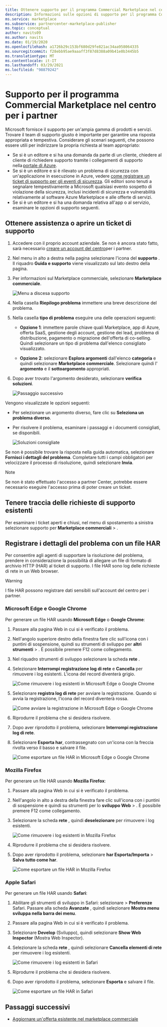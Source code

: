 ```yaml
---
title: Ottenere supporto per il programma Commercial Marketplace nel centro per i partner
description: Informazioni sulle opzioni di supporto per il programma Commercial Marketplace nel centro per i partner, incluso come archiviare una richiesta di supporto.
ms.service: marketplace
ms.subservice: partnercenter-marketplace-publisher
ms.topic: conceptual
author: navits09
ms.author: navits
ms.date: 01/19/2020
ms.openlocfilehash: a1726b29c153bf680d29fe821ac34aa958064335
ms.sourcegitcommit: f28ebb95ae9aaaff3f87d8388a09b41e0b3445b5
ms.translationtype: MT
ms.contentlocale: it-IT
ms.lasthandoff: 03/29/2021
ms.locfileid: "98879242"
---
```

# <a name="support-for-the-commercial-marketplace-program-in-partner-center"></a>Supporto per il programma Commercial Marketplace nel centro per i partner

Microsoft fornisce il supporto per un'ampia gamma di prodotti e servizi. Trovare il team di supporto giusto è importante per garantire una risposta appropriata e tempestiva. Considerare gli scenari seguenti, che possono essere utili per indirizzare la propria richiesta al team appropriato:

- Se si è un editore e si ha una domanda da parte di un cliente, chiedere al cliente di richiedere supporto tramite i collegamenti di supporto nella [portale di Azure](https://portal.azure.com/).
- Se si è un editore e si è rilevato un problema di sicurezza con un'applicazione in esecuzione in Azure, vedere [come registrare un ticket di supporto per gli eventi di sicurezza](../security/fundamentals/event-support-ticket.md). Gli editori sono tenuti a segnalare tempestivamente a Microsoft qualsiasi evento sospetto di violazione della sicurezza, inclusi incidenti di sicurezza e vulnerabilità relativamente al software Azure Marketplace e alle offerte di servizi.
- Se si è un editore e si ha una domanda relativa all'app o al servizio, esaminare le opzioni di supporto seguenti.

## <a name="get-help-or-open-a-support-ticket"></a>Ottenere assistenza o aprire un ticket di supporto

1. Accedere con il proprio account aziendale. Se non è ancora stato fatto, sarà necessario [creare un account del centro](partner-center-portal/create-account.md)per i partner.

1. Nel menu in alto a destra nella pagina selezionare l'icona del **supporto** . Il riquadro **Guida e supporto** viene visualizzato sul lato destro della pagina.

1. Per informazioni sul Marketplace commerciale, selezionare **Marketplace commerciale**.

   ![Menu a discesa supporto](./media/support/commercial-marketplace-support-pane.png)

1. Nella casella **Riepilogo problema** immettere una breve descrizione del problema.

1. Nella casella **tipo di problema** eseguire una delle operazioni seguenti:

    - **Opzione 1**: immettere parole chiave quali Marketplace, app di Azure, offerta SaaS, gestione degli account, gestione dei lead, problema di distribuzione, pagamento o migrazione dell'offerta di co-selling. Quindi selezionare un tipo di problema dall'elenco consigliato visualizzato.

    - **Opzione 2**: selezionare **Esplora argomenti** dall'elenco **categoria** e quindi selezionare **Marketplace commerciale**. Selezionare quindi l' **argomento** e il **sottoargomento** appropriati.

1. Dopo aver trovato l'argomento desiderato, selezionare **verifica soluzioni**.

    ![Passaggio successivo](./media/support/next-step.png)

Vengono visualizzate le opzioni seguenti:

- Per selezionare un argomento diverso, fare clic su **Seleziona un problema diverso**.
- Per risolvere il problema, esaminare i passaggi e i documenti consigliati, se disponibili.

    ![Soluzioni consigliate](./media/support/recommended-solutions.png)

Se non è possibile trovare la risposta nella guida automatica, selezionare **Fornisci i dettagli del problema**. Completare tutti i campi obbligatori per velocizzare il processo di risoluzione, quindi selezionare **Invia**.

>[!Note]
>Se non è stato effettuato l'accesso a partner Center, potrebbe essere necessario eseguire l'accesso prima di poter creare un ticket.

## <a name="track-your-existing-support-requests"></a>Tenere traccia delle richieste di supporto esistenti

Per esaminare i ticket aperti e chiusi, nel menu di spostamento a sinistra selezionare supporto per **Marketplace commerciali**  >  .

## <a name="record-issue-details-with-a-har-file"></a>Registrare i dettagli del problema con un file HAR

Per consentire agli agenti di supportare la risoluzione del problema, prendere in considerazione la possibilità di allegare un file di formato di archivio HTTP (HAR) al ticket di supporto. I file HAR sono log delle richieste di rete in un Web browser.

> [!WARNING]
> I file HAR possono registrare dati sensibili sull'account del centro per i partner.

### <a name="microsoft-edge-and-google-chrome"></a>Microsoft Edge e Google Chrome

Per generare un file HAR usando **Microsoft Edge** o **Google Chrome**:

1. Passare alla pagina Web in cui si è verificato il problema.
2. Nell'angolo superiore destro della finestra fare clic sull'icona con i puntini di sospensione, quindi su strumenti di sviluppo per **altri strumenti**  >  . È possibile premere F12 come collegamento.
3. Nel riquadro strumenti di sviluppo selezionare la scheda **rete** .
4. Selezionare **Interrompi registrazione log di rete** e **Cancella** per rimuovere i log esistenti. L'icona del record diventerà grigio.

    ![Come rimuovere i log esistenti in Microsoft Edge o Google Chrome](media/support/chromium-stop-clear-session.png)

5. Selezionare **registra log di rete** per avviare la registrazione. Quando si avvia la registrazione, l'icona del record diventerà rossa.

    ![Come avviare la registrazione in Microsoft Edge o Google Chrome](media/support/chromium-start-session.png)

6. Riprodurre il problema che si desidera risolvere.
7. Dopo aver riprodotto il problema, selezionare **Interrompi registrazione log di rete**.
8. Selezionare **Esporta har**, contrassegnato con un'icona con la freccia rivolta verso il basso e salvare il file.

    ![Come esportare un file HAR in Microsoft Edge o Google Chrome](media/support/chromium-network-export-har.png)

### <a name="mozilla-firefox"></a>Mozilla Firefox

Per generare un file HAR usando **Mozilla Firefox**:

1. Passare alla pagina Web in cui si è verificato il problema.
1. Nell'angolo in alto a destra della finestra fare clic sull'icona con i puntini di sospensione e quindi su strumenti per lo **sviluppo Web**  >  . È possibile premere F12 come collegamento.
1. Selezionare la scheda **rete** , quindi **deselezionare** per rimuovere i log esistenti.

    ![Come rimuovere i log esistenti in Mozilla Firefox](media/support/firefox-clear-session.png)

1. Riprodurre il problema che si desidera risolvere.
1. Dopo aver riprodotto il problema, selezionare **har Esporta/Importa**  >  **Salva tutto come har**.

    ![Come esportare un file HAR in Mozilla Firefox](media/support/firefox-network-export-har.png)

### <a name="apple-safari"></a>Apple Safari

Per generare un file HAR usando **Safari**:

1. Abilitare gli strumenti di sviluppo in Safari: selezionare  >  **Preferenze** Safari. Passare alla scheda **Avanzate** , quindi selezionare **Mostra menu sviluppa nella barra dei menu**.
1. Passare alla pagina Web in cui si è verificato il problema.
1. Selezionare **Develop** (Sviluppo), quindi selezionare **Show Web Inspector** (Mostra Web Inspector).
1. Selezionare la scheda **rete** , quindi selezionare **Cancella elementi di rete** per rimuovere i log esistenti.

    ![Come rimuovere i log esistenti in Safari](media/support/safari-clear-session.png)

1. Riprodurre il problema che si desidera risolvere.
1. Dopo aver riprodotto il problema, selezionare **Esporta** e salvare il file.

    ![Come esportare un file HAR in Safari](media/support/safari-network-export-har.png)

## <a name="next-steps"></a>Passaggi successivi

- [Aggiornare un'offerta esistente nel marketplace commerciale](partner-center-portal/update-existing-offer.md)